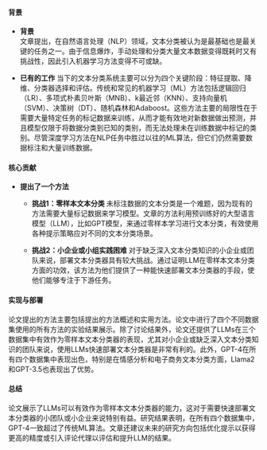 #### 背景
- **背景**       
文章提出，在自然语言处理（NLP）领域，文本分类被认为是最基础也是最关键的任务之一。由于信息爆炸，手动处理和分类大量文本数据变得既耗时又有挑战性，因此引入机器学习方法变得不可或缺。

- **已有的工作**
当下的文本分类系统主要可以分为四个关键阶段：特征提取、降维、分类器选择和评估。传统和常见的机器学习（ML）方法包括逻辑回归（LR）、多项式朴素贝叶斯（MNB）、k最近邻（KNN）、支持向量机（SVM）、决策树（DT）、随机森林和Adaboost。这些方法主要的局限性在于需要大量特定任务的标记数据来训练，从而才能有效地对新数据做出预测，并且模型仅限于将数据分类到已知的类别，而无法处理未在训练数据中标记的类别。尽管深度学习方法在NLP任务中胜过以往的ML算法，但它们仍然需要数据标注和大量训练数据。

#### 核心贡献
- **提出了一个方法**
    - **挑战1：零样本文本分类**
        未标注数据的文本分类是一个难题，因为现有的方法需要大量标记数据来学习模型。文章的方法利用预训练好的大型语言模型（LLM），比如GPT模型，来通过零样本学习进行文本分类，有效使用各种提示策略应对不同的文本分类场景。

    - **挑战2：小企业或小组实践困难**
        对于缺乏深入文本分类知识的小企业或团队来说，部署文本分类器具有较大挑战。通过证明LLM在零样本文本分类方面的功效，该方法为他们提供了一种能快速部署文本分类器的手段，使他们能够专注于下游任务。
        
#### 实现与部署
论文提出的方法主要包括提出的方法概述和实用方法。论文中进行了四个不同数据集使用的所有方法的实验结果展示。除了讨论结果外，论文还提供了LLMs在三个数据集中有效作为零样本文本分类器的表现，尤其对小企业或缺乏深入文本分类知识的团队来说，使用LLMs快速部署文本分类器是非常有利的。此外，GPT-4在所有四个数据集中表现出色，特别是在情感分析和电子商务文本分类方面，Llama2和GPT-3.5也表现出了优势。

#### 总结
论文展示了LLMs可以有效作为零样本文本分类器的能力，这对于需要快速部署文本分类器的小团队或小企业来说特别有益。研究结果表明，在所有四个数据集中，GPT-4一致超过了传统ML算法。文章还建议未来的研究方向包括优化提示以获得更高的精度或引入评论代理以评估和提升LLM的结果。